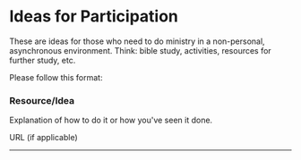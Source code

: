 # Ideas for Participation

These are ideas for those who need to do ministry in a non-personal, asynchronous environment. Think: bible study, activities, resources for further study, etc.

Please follow this format:

### Resource/Idea

Explanation of how to do it or how you've seen it done.

URL (if applicable)

---
